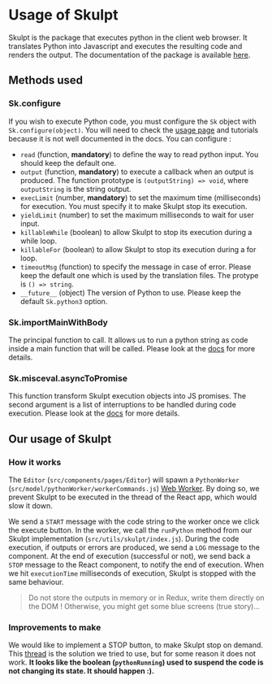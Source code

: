 # Usage of Skulpt
Skulpt is the package that executes python in the client web browser. It translates Python into Javascript and executes the resulting code and renders the output. The documentation of the package is available [here](http://skulpt.org/docs/index.html).

## Methods used
### Sk.configure
If you wish to execute Python code, you must configure the `Sk` object with `Sk.configure(object)`. You will need to check the [usage page](http://skulpt.org/using.html) and tutorials because it is not well documented in the docs. You can configure :
- `read` (function, **mandatory**) to define the way to read python input. You should keep the default one.
- `output` (function, **mandatory**) to execute a callback when an output is produced. The function prototype is `(outputString) => void`, where `outputString` is the string output.
- `execLimit` (number, **mandatory**) to set the maximum time (milliseconds) for execution. You must specify it to make Skulpt stop its execution.
- `yieldLimit` (number) to set the maximum milliseconds to wait for user input.
- `killableWhile` (boolean) to allow Skulpt to stop its execution during a while loop.
- `killableFor` (boolean) to allow Skulpt to stop its execution during a for loop.
- `timeoutMsg` (function) to specify the message in case of error. Please keep the default one which is used by the translation files. The protype is `() => string`.
- `__future__` (object) The version of Python to use. Please keep the default `Sk.python3` option.

### Sk.importMainWithBody
The principal function to call. It allows us to run a python string as code inside a main function that will be called. Please look at the [docs](http://skulpt.org/docs/Sk.html) for more details.

### Sk.misceval.asyncToPromise
This function transform Skulpt execution objects into JS promises. The second argument is a list of interruptions to be handled during code execution. Please look at the [docs](http://skulpt.org/docs/Sk.misceval.html) for more details.

## Our usage of Skulpt
### How it works
The `Editor` (`src/components/pages/Editor`) will spawn a `PythonWorker` (`src/model/pythonWorker/workerCommands.js`) [Web Worker](https://developer.mozilla.org/en-US/docs/Web/API/Web_Workers_API/Using_web_workers). By doing so, we prevent Skulpt to be executed in the thread of the React app, which would slow it down.

We send a `START` message with the code string to the worker once we click the execute button. In the worker, we call the `runPython` method from our Skulpt implementation (`src/utils/skulpt/index.js`).
During the code execution, if outputs or errors are produced, we send a `LOG` message to the component.
At the end of execution (successful or not), we send back a `STOP` message to the React component, to notify the end of execution. When we hit `executionTime` milliseconds of execution, Skulpt is stopped with the same behaviour.

> Do not store the outputs in memory or in Redux, write them directly on the DOM ! Otherwise, you might get some blue screens (true story)...

### Improvements to make
We would like to implement a STOP button, to make Skulpt stop on demand. This [thread](https://stackoverflow.com/questions/54503455/how-to-stop-a-script-in-skulpt) is the solution we tried to use, but for some reason it does not work. **It looks like the boolean (`pythonRunning`) used to suspend the code is not changing its state. It should happen :).**

